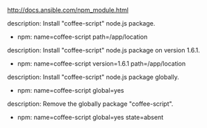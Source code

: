 http://docs.ansible.com/npm_module.html

description: Install "coffee-script" node.js package.
- npm: name=coffee-script path=/app/location

description: Install "coffee-script" node.js package on version 1.6.1.
- npm: name=coffee-script version=1.6.1 path=/app/location

description: Install "coffee-script" node.js package globally.
- npm: name=coffee-script global=yes

description: Remove the globally package "coffee-script".
- npm: name=coffee-script global=yes state=absent
